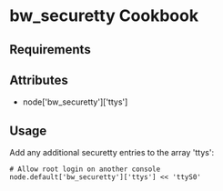 bw_securetty Cookbook
====================

Requirements
------------

Attributes
----------
* node['bw_securetty']['ttys']

Usage
-----
Add any additional securetty entries to the array 'ttys':

    # Allow root login on another console
    node.default['bw_securetty']['ttys'] << 'ttyS0'
